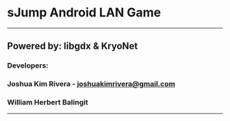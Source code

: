 # sJump Android LAN Game
---
Powered by: libgdx & KryoNet
---
### Developers:
### Joshua Kim Rivera - joshuakimrivera@gmail.com
### William Herbert Balingit
---
